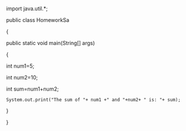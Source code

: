 import java.util.*;

public class HomeworkSa

{

  public static void main(String[] args)

  {

    

   int num1=5;

   int num2=10;

   int sum=num1+num2;

  

    System.out.print("The sum of "+ num1 +" and "+num2+ " is: "+ sum);

   

  } 
  
}
